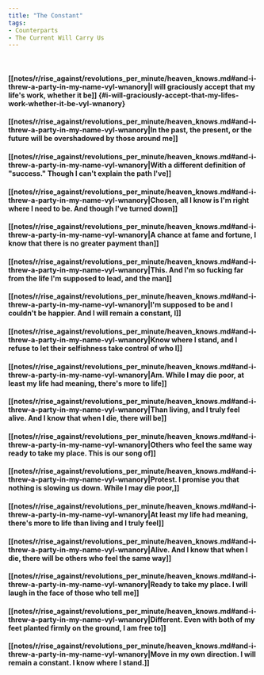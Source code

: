 ```yaml
---
title: "The Constant"
tags:
- Counterparts
- The Current Will Carry Us
---
```

&nbsp;
#### [[notes/r/rise_against/revolutions_per_minute/heaven_knows.md#and-i-threw-a-party-in-my-name-vyl-wnanory|I will graciously accept that my life's work, whether it be]] {#i-will-graciously-accept-that-my-lifes-work-whether-it-be-vyl-wnanory}
#### [[notes/r/rise_against/revolutions_per_minute/heaven_knows.md#and-i-threw-a-party-in-my-name-vyl-wnanory|In the past, the present, or the future will be overshadowed by those around me]]
#### [[notes/r/rise_against/revolutions_per_minute/heaven_knows.md#and-i-threw-a-party-in-my-name-vyl-wnanory|With a different definition of "success." Though I can't explain the path I've]]
#### [[notes/r/rise_against/revolutions_per_minute/heaven_knows.md#and-i-threw-a-party-in-my-name-vyl-wnanory|Chosen, all I know is I'm right where I need to be. And though I've turned down]]
#### [[notes/r/rise_against/revolutions_per_minute/heaven_knows.md#and-i-threw-a-party-in-my-name-vyl-wnanory|A chance at fame and fortune, I know that there is no greater payment than]]
#### [[notes/r/rise_against/revolutions_per_minute/heaven_knows.md#and-i-threw-a-party-in-my-name-vyl-wnanory|This. And I'm so fucking far from the life I'm supposed to lead, and the man]]
#### [[notes/r/rise_against/revolutions_per_minute/heaven_knows.md#and-i-threw-a-party-in-my-name-vyl-wnanory|I'm supposed to be and I couldn't be happier. And I will remain a constant, I]]
#### [[notes/r/rise_against/revolutions_per_minute/heaven_knows.md#and-i-threw-a-party-in-my-name-vyl-wnanory|Know where I stand, and I refuse to let their selfishness take control of who I]]
#### [[notes/r/rise_against/revolutions_per_minute/heaven_knows.md#and-i-threw-a-party-in-my-name-vyl-wnanory|Am. While I may die poor, at least my life had meaning, there's more to life]]
#### [[notes/r/rise_against/revolutions_per_minute/heaven_knows.md#and-i-threw-a-party-in-my-name-vyl-wnanory|Than living, and I truly feel alive. And I know that when I die, there will be]]
#### [[notes/r/rise_against/revolutions_per_minute/heaven_knows.md#and-i-threw-a-party-in-my-name-vyl-wnanory|Others who feel the same way ready to take my place. This is our song of]]
#### [[notes/r/rise_against/revolutions_per_minute/heaven_knows.md#and-i-threw-a-party-in-my-name-vyl-wnanory|Protest. I promise you that nothing is slowing us down. While I may die poor,]]
#### [[notes/r/rise_against/revolutions_per_minute/heaven_knows.md#and-i-threw-a-party-in-my-name-vyl-wnanory|At least my life had meaning, there's more to life than living and I truly feel]]
#### [[notes/r/rise_against/revolutions_per_minute/heaven_knows.md#and-i-threw-a-party-in-my-name-vyl-wnanory|Alive. And I know that when I die, there will be others who feel the same way]]
#### [[notes/r/rise_against/revolutions_per_minute/heaven_knows.md#and-i-threw-a-party-in-my-name-vyl-wnanory|Ready to take my place. I will laugh in the face of those who tell me]]
#### [[notes/r/rise_against/revolutions_per_minute/heaven_knows.md#and-i-threw-a-party-in-my-name-vyl-wnanory|Different. Even with both of my feet planted firmly on the ground, I am free to]]
#### [[notes/r/rise_against/revolutions_per_minute/heaven_knows.md#and-i-threw-a-party-in-my-name-vyl-wnanory|Move in my own direction. I will remain a constant. I know where I stand.]]
